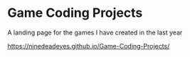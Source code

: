 # Game Coding Projects 
A landing page for the games I have created in the last year

https://ninedeadeyes.github.io/Game-Coding-Projects/
